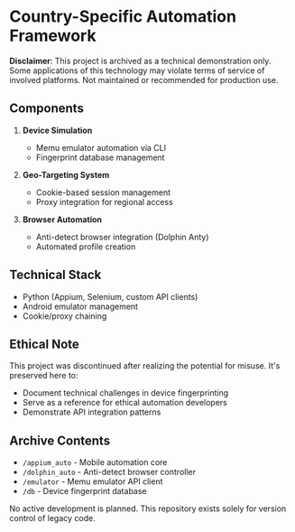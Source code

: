 # Country-Specific Automation Framework  

**Disclaimer**: This project is archived as a technical demonstration only. Some applications of this technology may violate terms of service of involved platforms. Not maintained or recommended for production use.

## Components  

1. **Device Simulation**  
   - Memu emulator automation via CLI  
   - Fingerprint database management  

2. **Geo-Targeting System**  
   - Cookie-based session management  
   - Proxy integration for regional access  

3. **Browser Automation**  
   - Anti-detect browser integration (Dolphin Anty)  
   - Automated profile creation  

## Technical Stack  
- Python (Appium, Selenium, custom API clients)  
- Android emulator management  
- Cookie/proxy chaining  

## Ethical Note  
This project was discontinued after realizing the potential for misuse. It's preserved here to:  
- Document technical challenges in device fingerprinting  
- Serve as a reference for ethical automation developers  
- Demonstrate API integration patterns  

## Archive Contents  
- `/appium_auto` - Mobile automation core  
- `/dolphin_auto` - Anti-detect browser controller  
- `/emulator` - Memu emulator API client  
- `/db` - Device fingerprint database  

No active development is planned. This repository exists solely for version control of legacy code.
